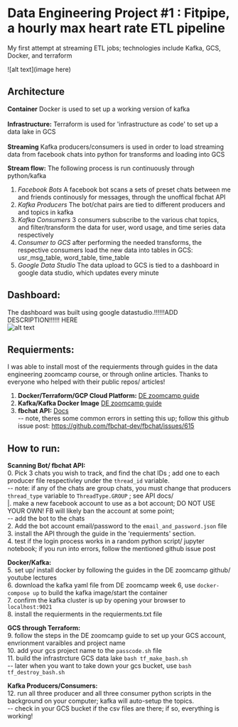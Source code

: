 # Data Engineering Project #1 : Fitpipe, a hourly max heart rate ETL pipeline 
My first attempt at streaming ETL jobs; technologies include Kafka, GCS, Docker, and terraform

![alt text](image here)
## Architecture
**Container** Docker is used to set up a working version of kafka <br><br>
**Infrastructure:** Terraform is used for 'infrastructure as code' to set up a data lake in GCS<br><br>
**Streaming** Kafka producers/consumers is used in order to load streaming data from facebook chats into python for transforms and loading into GCS

**Stream flow:** The following process is run continuously through python/kafka
1. *Facebook Bots* A facebook bot scans a sets of preset chats between me and friends continously for messages, through the unoffical fbchat API
2. *Kafka Producers* The bot/chat pairs are tied to different producers and and topics in kafka
3. *Kafka Consumers* 3 consumers subscribe to the various chat topics, and filter/transform the data for user, word usage, and time series data respectively 
4. *Consumer to GCS* after performing the needed transforms, the respective consumers load the new data into tables in GCS: usr_msg_table, word_table, time_table
5. *Google Data Studio* The data upload to GCS is tied to a dashboard in google data studio, which updates every minute 


## Dashboard:
The dashboard was built using google datastudio.!!!!!!ADD DESCRIPTION!!!!!! HERE <br>
![alt text]()

## Requierments:
I was able to install most of the requierments through guides in the data engineering zoomcamp course, or through online articles. Thanks to everyone who helped with their public repos/ articles!
1. **Docker/Terraform/GCP Cloud Platform:** [DE zoomcamp guide](https://github.com/DataTalksClub/data-engineering-zoomcamp/tree/main/week_1_basics_n_setup/1_terraform_gcp)
2. **Kafka/Kafka Docker Image** [DE zoomcamp guide](https://github.com/DataTalksClub/data-engineering-zoomcamp/tree/main/week_6_stream_processing)
4. **fbchat API:** [ Docs](https://fbchat.readthedocs.io/en/stable/)<br>
      -- note, theres some common errors in setting this up; follow this github issue post: https://github.com/fbchat-dev/fbchat/issues/615

 
 ## How to run:
 **Scanning Bot/ fbchat API:**<br>
  0. Pick 3 chats you wish to track, and find the chat IDs ; add one to each producer file respectivley under the `thread_id` variable.<br>
   --  note: if any of the chats are group chats, you must change that producers `thread_type` variable to `ThreadType.GROUP` ; see API docs/<br>
 |. make a new facebook account to use as a bot account; DO NOT USE YOUR OWN! FB will likely ban the account at some point; <br>
   -- add the bot to the chats <br>
  2. Add the bot account email/password to the `email_and_password.json` file<br>
  3. install the API through the guide in the 'requierments' section.<br>
  4. test if the login process works in a random python script/ jupyter notebook; if you run into errors, follow the mentioned github issue post<br>

 **Docker/Kafka:**<br>
  5. set up/ install docker by following the guides in the DE zoomcamp github/ youtube lectures<br>
  6. download the kafka yaml file from DE zoomcamp week 6, use `docker-compose up` to build the kafka image/start the container<br>
  7. confirm the kafka cluster is up by opening your browser to `localhost:9021`<br>
  8. install the requierments in the requierments.txt file<br>
 
 **GCS through Terraform:** <br>
  9. follow the steps in the DE zoomcamp guide to set up your GCS account, envrionment varaibles and project name<br>
  10. add your gcs project name to the `passcode.sh` file<br>
  11. build the infrastrcture GCS data lake `bash tf_make_bash.sh` <br>
    -- later when you want to take down your gcs bucket, use  `bash tf_destroy_bash.sh`<br>
 
**Kafka Producers/Consumers:** <br>
  12. run all three producer and all three consumer python scripts in the background on your computer; kafka will auto-setup the topics.<br>
    -- check in your GCS bucket if the csv files are there; if so, everything is working!


